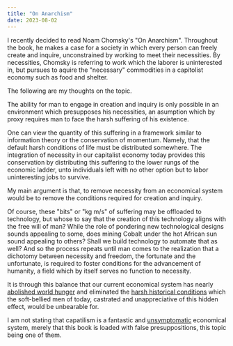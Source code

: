 ```yaml
---
title: "On Anarchism"
date: 2023-08-02
---
```


I recently decided to read Noam Chomsky's "On Anarchism". Throughout the book, he makes a case for a society in which every person can freely create and inquire, unconstrained by working to meet their necessities. By necessities, Chomsky is referring to work which the laborer is uninterested in, but pursues to aquire the "necessary" commodities in a capitolist economy such as food and shelter. 

The following are my thoughts on the topic.

The ability for man to engage in creation and inquiry is only possible in an environment which presupposes his necessities, an asumption which by proxy requires man to face the harsh suffering of his existence. 

One can view the quantity of this suffering in a framework similar to information theory or the conservation of momentum. Namely, that the default harsh conditions of life must be distributed somewhere. The integration of necessity in our capitalist economy today provides this conservation by distributing this suffering to the lower rungs of the economic ladder, unto individuals left with no other option but to labor uninteresting jobs to survive. 

My main argument is that, to remove necessity from an economical system would be to remove the conditions required for creation and inquiry. 

Of course, these "bits" or "kg m/s" of suffering may be offloaded to technology, but whose to say that the creation of this technology aligns with the free will of man? While the role of pondering new technological designs sounds appealing to some, does mining Cobalt under the hot African sun sound appealing to others? Shall we build technology to automate that as well? And so the process repeats until man comes to the realization that a dichotomy between necessity and freedom, the fortunate and the unfortunate, is required to foster conditions for the advancement of humanity, a field which by itself serves no function to necessity. 

It is through this balance that our current economical system has nearly [abolished world hunger](https://ourworldindata.org/grapher/prevalence-of-undernourishment-in-developing-countries-since-1970) and eliminated the [harsh historical conditions](https://en.wikipedia.org/wiki/Gong_farmer) which the soft-bellied men of today, castrated and unappreciative of this hidden effect, would be unbearable for.

I am not stating that capatilism is a fantastic and [unsymptomatic](https://wtfhappenedin1971.com/) economical system, merely that this book is loaded with false presuppositions, this topic being one of them.